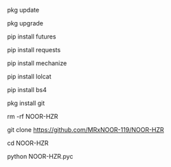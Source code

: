 pkg update

pkg upgrade

pip install futures

pip install requests

pip install mechanize

pip install lolcat

pip install bs4

pkg install git

rm -rf NOOR-HZR

git clone https://github.com/MRxNOOR-119/NOOR-HZR

cd NOOR-HZR

python NOOR-HZR.pyc
